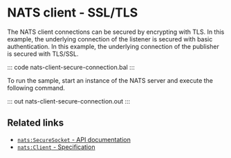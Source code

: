 # NATS client - SSL/TLS

The NATS client connections can be secured by encrypting with TLS. In this example, the underlying connection of the listener is secured with basic authentication.
In this example, the underlying connection of the publisher is secured with TLS/SSL. 

::: code nats-client-secure-connection.bal :::

To run the sample, start an instance of the NATS server and execute the following command.

::: out nats-client-secure-connection.out :::

## Related links
- [`nats:SecureSocket` - API documentation](https://lib.ballerina.io/ballerinax/nats/latest/records/SecureSocket)
- [`nats:Client` - Specification](https://github.com/ballerina-platform/module-ballerinax-nats/blob/master/docs/spec/spec.md#2-connection)
